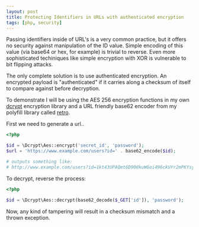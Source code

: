 ```yaml
---
layout: post
title: Protecting Identifiers in URLs with authenticated encryption
tags: [php, security]
---
```


Passing identifiers inside of URL's is a very common practice, but it offers no security against manipulation of the ID value. 
Simple encoding of this value (via base64 or hex, for example) is trivial to reverse. 
Even more sophisticated techiniques like simple encryption with XOR is vulnerable to bit flipping attacks.

The only complete solution is to use authenticated encryption. 
An encrypted payload is "authenticated" if it carries along a checksum of itself to compare against before decryption.

To demonstrate I will be using the AES 256 encryption functions in my own [dcrypt](https://github.com/mmeyer2k/dcrypt) encryption library and a URL friendly base62 encoder from my polyfill library called [retro](https://github.com/mmeyer2k/retro).

First we need to generate a url..
```php
<?php

$id = \Dcrypt\Aes::encrypt('secret_id', 'password');
$url = 'https://www.example.com/users?id=' . base62_encode($id);

# outputs something like:
# http://www.example.com/users?id=1kt43UPAQmt6D900kuWGoi496ckUYr2mPKYsyMs070rA5lOMu1hNN8W7Y5Y2ePGqoECbmchC96mRO5bUXFozGn4n
```

To decrypt, reverse the process:

```php
<?php

$id = \Dcrypt\Aes::decrypt(base62_decode($_GET['id']), 'password');
```

Now, any kind of tampering will result in a checksum mismatch and a thrown exception.
